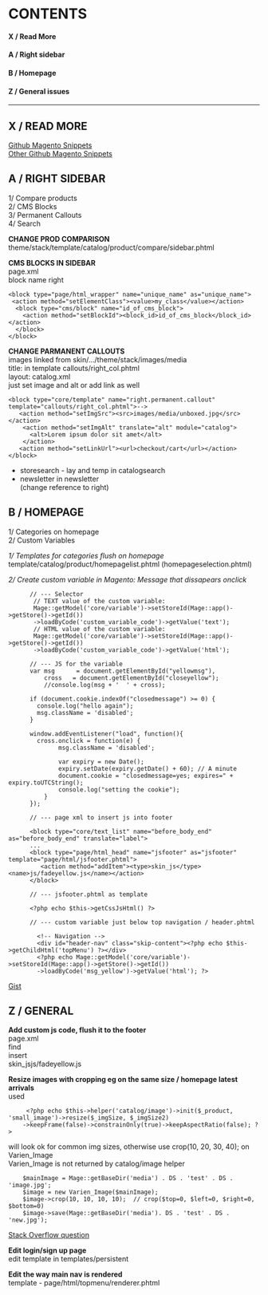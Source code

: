 # CONTENTS

#### X / Read More  
#### A / Right sidebar  
#### B / Homepage  
#### Z / General issues  


  ***


## X / READ MORE  

[Github Magento Snippets](https://gist.github.com/hightemp/2387916)  
[Other Github Magento Snippets](https://gist.github.com/arosenhagen/2397824)  




## A / RIGHT SIDEBAR  


1/ Compare products  
2/ CMS Blocks  
3/ Permanent Callouts  
4/ Search  

**CHANGE PROD COMPARISON**  
theme/stack/template/catalog/product/compare/sidebar.phtml

**CMS BLOCKS IN SIDEBAR**  
page.xml  
block name right  

    <block type="page/html_wrapper" name="unique_name" as="unique_name">  
     <action method="setElementClass"><value>my_class</value></action>  
      <block type="cms/block" name="id_of_cms_block">  
        <action method="setBlockId"><block_id>id_of_cms_block</block_id></action>  
      </block>  
    </block>  

**CHANGE PARMANENT CALLOUTS**  
images linked from skin/.../theme/stack/images/media  
title: in template callouts/right_col.phtml  
layout: catalog.xml  
just set image and alt or add link as well  

    <block type="core/template" name="right.permanent.callout" template="callouts/right_col.phtml">-->
       <action method="setImgSrc"><src>images/media/unboxed.jpg</src></action>
        <action method="setImgAlt" translate="alt" module="catalog">
          <alt>Lorem ipsum dolor sit amet</alt>
        </action>
       <action method="setLinkUrl"><url>checkout/cart</url></action>
    </block>

+ storesearch - lay and temp in catalogsearch  
+ newsletter in newsletter  
(change reference to right)  


## B / HOMEPAGE  

1/ Categories on homepage  
2/ Custom Variables  

*1/ Templates for categories flush on homepage*  
template/catalog/product/homepagelist.phtml  (homepageselection.phtml)  

*2/ Create custom variable in Magento: Message that dissapears onclick*  

```
      // --- Selector
       // TEXT value of the custom variable:
       Mage::getModel('core/variable')->setStoreId(Mage::app()->getStore()->getId())
       ->loadByCode('custom_variable_code')->getValue('text');
       // HTML value of the custom variable:
       Mage::getModel('core/variable')->setStoreId(Mage::app()->getStore()->getId())
       ->loadByCode('custom_variable_code')->getValue('html');

      // --- JS for the variable
      var msg      = document.getElementById("yellowmsg"),
          cross   = document.getElementById("closeyellow");
          //console.log(msg + '  ' + cross);

      if (document.cookie.indexOf("closedmessage") >= 0) {
        console.log("hello again");
        msg.className = 'disabled';
      }

      window.addEventListener("load", function(){
        cross.onclick = function(e) {
              msg.className = 'disabled';

              var expiry = new Date();
              expiry.setDate(expiry.getDate() + 60); // A minute
              document.cookie = "closedmessage=yes; expires=" + expiry.toUTCString();
              console.log("setting the cookie");
          }
      });

      // --- page xml to insert js into footer

      <block type="core/text_list" name="before_body_end" as="before_body_end" translate="label">
      ...
      <block type="page/html_head" name="jsfooter" as="jsfooter" template="page/html/jsfooter.phtml">
         <action method="addItem"><type>skin_js</type><name>js/fadeyellow.js</name></action>
      </block>

      // --- jsfooter.phtml as template

      <?php echo $this->getCssJsHtml() ?>

      // --- custom variable just below top navigation / header.phtml

        <!-- Navigation -->
        <div id="header-nav" class="skip-content"><?php echo $this->getChildHtml('topMenu') ?></div>
        <?php echo Mage::getModel('core/variable')->setStoreId(Mage::app()->getStore()->getId())
        ->loadByCode('msg_yellow')->getValue('html'); ?>
```

[Gist](https://gist.github.com/mthjn/6c78671bdb5860867c98)  

## Z /  GENERAL  

**Add custom js code, flush it to the footer**  
  page.xml  
  find
    <block type="core/text_list" name="before_body_end" as="before_body_end" translate="label">  
  insert
    <block type="page/html_head" name="jsfooter" as="jsfooter" template="page/html/jsfooter.phtml">  
      <action method="addItem"><type>skin_js</type><name>js/fadeyellow.js</name></action>  
    </block>  

**Resize images with cropping eg on the same size / homepage latest arrivals**  
used  
```
     <?php echo $this->helper('catalog/image')->init($_product, 'small_image')->resize($_imgSize, $_imgSize2)
    ->keepFrame(false)->constrainOnly(true)->keepAspectRatio(false); ?>
```  

will look ok for common img sizes, otherwise use crop(10, 20, 30, 40); on Varien_Image  
Varien_Image is not returned by catalog/image helper  

```
    $mainImage = Mage::getBaseDir('media') . DS . 'test' . DS . 'image.jpg';  
    $image = new Varien_Image($mainImage);  
    $image->crop(10, 10, 10, 10);  // crop($top=0, $left=0, $right=0, $bottom=0)  
    $image->save(Mage::getBaseDir('media'). DS . 'test' . DS . 'new.jpg');  
```
[Stack Overflow question](http://stackoverflow.com/questions/9492770/magento-crop-image)  


**Edit login/sign up page**  
edit template in  templates/persistent  


**Edit the way main nav is rendered**  
template -  page/html/topmenu/renderer.phtml  
